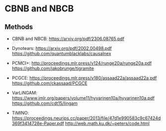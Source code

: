# CBNB and NBCB

## Methods

* CBNB and NBCB: https://arxiv.org/pdf/2306.08765.pdf

* Dynotears: https://arxiv.org/pdf/2002.00498.pdf
https://github.com/quantumblacklabs/causalnex

* PCMCI+: http://proceedings.mlr.press/v124/runge20a/runge20a.pdf
https://github.com/jakobrunge/tigramite

* PCGCE: https://proceedings.mlr.press/v180/assaad22a/assaad22a.pdf
https://github.com/ckassaad/PCGCE

* VarLiNGAM: https://www.jmlr.org/papers/volume11/hyvarinen10a/hyvarinen10a.pdf
https://github.com/cdt15/lingam

* TiMINO: https://proceedings.neurips.cc/paper/2013/file/47d1e990583c9c67424d369f3414728e-Paper.pdf
http://web.math.ku.dk/~peters/code.html





